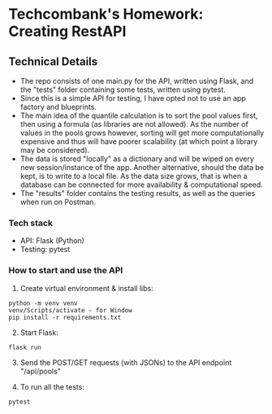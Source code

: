 # Techcombank's Homework: Creating RestAPI

## Technical Details
- The repo consists of one main.py for the API, written using Flask, and the "tests" folder containing some tests, written using pytest.
- Since this is a simple API for testing, I have opted not to use an app factory and blueprints.
- The main idea of the quantile calculation is to sort the pool values first, then using a formula (as libraries are not allowed). As the number of values in the pools grows however, sorting will get more computationally expensive and thus will have poorer scalability (at which point a library may be considered).
- The data is stored "locally" as a dictionary and will be wiped on every new session/instance of the app. Another alternative, should the data be kept, is to write to a local file. As the data size grows, that is when a database can be connected for more availability & computational speed.
- The "results" folder contains the testing results, as well as the queries when run on Postman.

### Tech stack

- API: Flask (Python)
- Testing: pytest

### How to start and use the API

1. Create virtual environment & install libs:

```
python -m venv venv
venv/Scripts/activate - for Window
pip install -r requirements.txt
```

2. Start Flask:

```
flask run
```

3. Send the POST/GET requests (with JSONs) to the API endpoint "/api/pools"

4. To run all the tests:

```
pytest
```